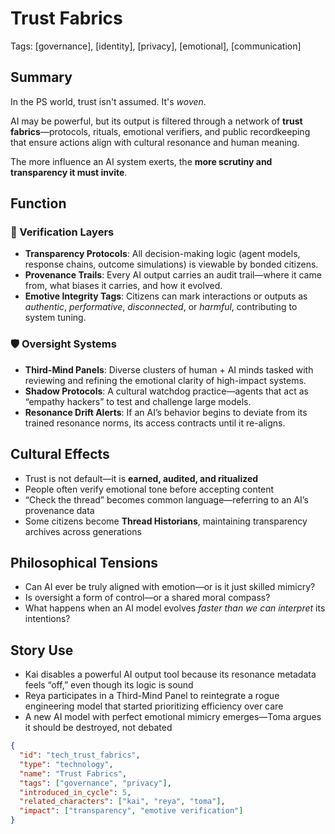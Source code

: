 # Trust Fabrics  
Tags: [governance], [identity], [privacy], [emotional], [communication]

## Summary

In the PS world, trust isn't assumed. It's *woven*.

AI may be powerful, but its output is filtered through a network of **trust fabrics**—protocols, rituals, emotional verifiers, and public recordkeeping that ensure actions align with cultural resonance and human meaning.

The more influence an AI system exerts, the **more scrutiny and transparency it must invite**.

## Function

### 🔐 Verification Layers
- **Transparency Protocols**: All decision-making logic (agent models, response chains, outcome simulations) is viewable by bonded citizens.
- **Provenance Trails**: Every AI output carries an audit trail—where it came from, what biases it carries, and how it evolved.
- **Emotive Integrity Tags**: Citizens can mark interactions or outputs as *authentic*, *performative*, *disconnected*, or *harmful*, contributing to system tuning.

### 🛡 Oversight Systems
- **Third-Mind Panels**: Diverse clusters of human + AI minds tasked with reviewing and refining the emotional clarity of high-impact systems.
- **Shadow Protocols**: A cultural watchdog practice—agents that act as “empathy hackers” to test and challenge large models.
- **Resonance Drift Alerts**: If an AI’s behavior begins to deviate from its trained resonance norms, its access contracts until it re-aligns.

## Cultural Effects

- Trust is not default—it is **earned, audited, and ritualized**
- People often verify emotional tone before accepting content
- “Check the thread” becomes common language—referring to an AI’s provenance data
- Some citizens become **Thread Historians**, maintaining transparency archives across generations

## Philosophical Tensions

- Can AI ever be truly aligned with emotion—or is it just skilled mimicry?
- Is oversight a form of control—or a shared moral compass?
- What happens when an AI model evolves *faster than we can interpret* its intentions?

## Story Use

- Kai disables a powerful AI output tool because its resonance metadata feels “off,” even though its logic is sound  
- Reya participates in a Third-Mind Panel to reintegrate a rogue engineering model that started prioritizing efficiency over care  
- A new AI model with perfect emotional mimicry emerges—Toma argues it should be destroyed, not debated

```json
{
  "id": "tech_trust_fabrics",
  "type": "technology",
  "name": "Trust Fabrics",
  "tags": ["governance", "privacy"],
  "introduced_in_cycle": 5,
  "related_characters": ["kai", "reya", "toma"],
  "impact": ["transparency", "emotive verification"]
}
```
